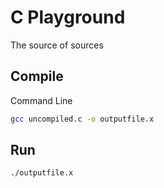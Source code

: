 # C Playground

The source of sources

## Compile

Command Line
```bash
gcc uncompiled.c -o outputfile.x
```

## Run
```bash
./outputfile.x
```
